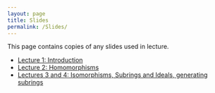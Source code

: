 ```yaml
---
layout: page
title: Slides
permalink: /Slides/
---
```


This page contains copies of any slides used in lecture.

- [Lecture 1: Introduction](../slides/Lecture1.pdf)
- [Lecture 2: Homomorphisms](../slides/Lecture2.pdf)
- [Lectures 3 and 4: Isomorphisms, Subrings and Ideals, generating subrings](../slides/Lectures3and4.pdf)